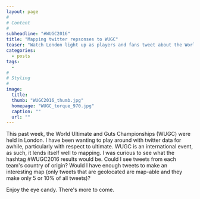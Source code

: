 ```yaml
---
layout: page
#
# Content
#
subheadline: "#WUGC2016"
title: "Mapping twitter repsonses to WUGC"
teaser: "Watch London light up as players and fans tweet about the World Ultimate & Guts Championships"
categories:
  - posts
tags:
  - 
#
# Styling
#
image:
  title: 
  thumb: "WUGC2016_thumb.jpg"
  homepage: "WUGC_torque_970.jpg"
  caption: ""
  url: ""
---
```




 [1]: #
 [2]: #
 [3]: #
 [4]: #
 [5]: #
 [6]: #
 [7]: #
 [8]: #
 [9]: #
 [10]: #

This past week, the World Ultimate and Guts Championships (WUGC) were held in London. I have been wanting to play around with twitter data for awhile, particularly with respect to ultimate. WUGC is an international event, as such, it lends itself well to mapping. I was curious to see what the hashtag #WUGC2016 results would be. Could I see tweets from each team's country of origin? Would I have enough tweets to make an interesting map (only tweets that are geolocated are map-able and they make only 5 or 10% of all tweets)?

Enjoy the eye candy. There's more to come.
